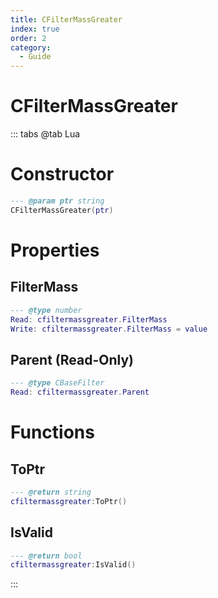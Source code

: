 ```yaml
---
title: CFilterMassGreater
index: true
order: 2
category:
  - Guide
---
```


# CFilterMassGreater

::: tabs
@tab Lua
# Constructor
```lua
--- @param ptr string
CFilterMassGreater(ptr)
```
# Properties
## FilterMass 
```lua
--- @type number
Read: cfiltermassgreater.FilterMass
Write: cfiltermassgreater.FilterMass = value
```
## Parent (Read-Only)
```lua
--- @type CBaseFilter
Read: cfiltermassgreater.Parent
```
# Functions
## ToPtr
```lua
--- @return string
cfiltermassgreater:ToPtr()
```
## IsValid
```lua
--- @return bool
cfiltermassgreater:IsValid()
```

:::